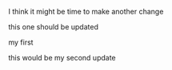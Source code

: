 I think it might be time to make another change


this one should be updated

my first

this would be my second update
